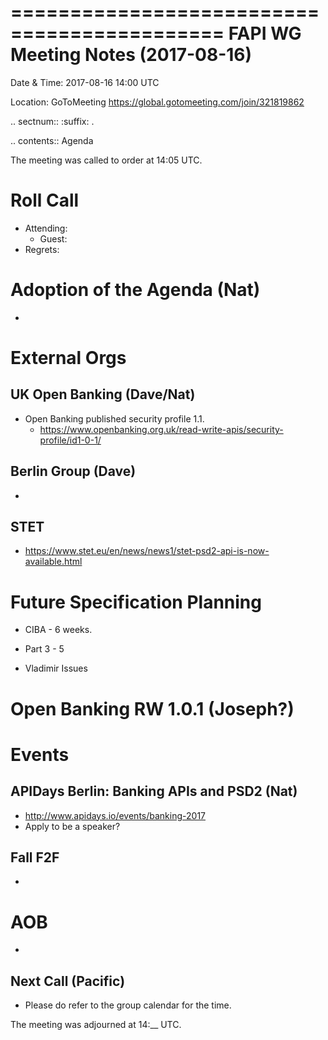 ============================================
FAPI WG Meeting Notes (2017-08-16)
============================================
Date & Time: 2017-08-16 14:00 UTC

Location: GoToMeeting https://global.gotomeeting.com/join/321819862

.. sectnum:: 
   :suffix: .


.. contents:: Agenda

The meeting was called to order at 14:05 UTC. 

Roll Call
===========
* Attending: 
   * Guest: 
* Regrets: 

Adoption of the Agenda (Nat)
==================================
* 

External Orgs
===============

UK Open Banking (Dave/Nat)
-----------------------------
* Open Banking published security profile 1.1. 
    * https://www.openbanking.org.uk/read-write-apis/security-profile/id1-0-1/

Berlin Group (Dave)
---------------------------
* 

STET 
--------------
* https://www.stet.eu/en/news/news1/stet-psd2-api-is-now-available.html

Future Specification Planning
=======================================
* CIBA - 6 weeks. 
* Part 3 - 5

* Vladimir Issues

Open Banking RW 1.0.1 (Joseph?)
=================================

Events
==========
APIDays Berlin: Banking APIs and PSD2 (Nat)
---------------------------------------------
* http://www.apidays.io/events/banking-2017
* Apply to be a speaker? 

Fall F2F
-------------
* 

AOB
===========
* 

Next Call (Pacific)
-----------------------
* Please do refer to the group calendar for the time. 

The meeting was adjourned at 14:__ UTC.
